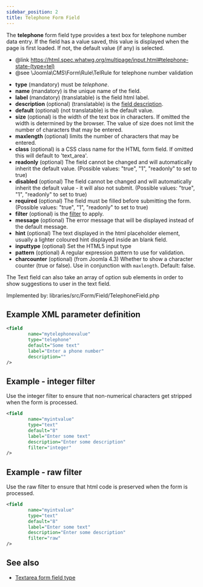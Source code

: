 ```yaml
---
sidebar_position: 2
title: Telephone Form Field
---
```


The **telephone** form field type provides a text box for telephone number data entry. If the field has a value saved, this value is displayed when the page is first loaded. If not, the default value (if any) is selected. 

* @link   https://html.spec.whatwg.org/multipage/input.html#telephone-state-(type=tel)
* @see    \Joomla\CMS\Form\Rule\TelRule for telephone number validation

- **type** (mandatory) must be *telephone*.
- **name** (mandatory) is the unique name of the field.
- **label** (mandatory) (translatable) is the field html label.
- **description** (optional) (translatable) is the [field description](../standard-form-field-attributes.md#description).
- **default** (optional) (not translatable) is the default value.
- **size** (optional) is the width of the text box in characters. If omitted the width is determined by the browser. The value of size does not limit the number of characters that may be entered.
- **maxlength** (optional) limits the number of characters that may be entered.
- **class** (optional) is a CSS class name for the HTML form field. If omitted this will default to 'text_area'.
- **readonly** (optional) The field cannot be changed and will automatically inherit the default value. (Possible values: "true", "1", "readonly" to set to true)
- **disabled** (optional) The field cannot be changed and will automatically inherit the default value - it will also not submit. (Possible values: "true", "1", "readonly" to set to true)
- **required** (optional) The field must be filled before submitting the form. (Possible values: "true", "1", "readonly" to set to true)
- **filter** (optional) is the [filter](../standard-form-field-attributes.md#filter) to apply.
- **message** (optional) The error message that will be displayed instead of the default message.
- **hint** (optional) The text displayed in the html placeholder element, usually a lighter coloured hint displayed inside an blank field.
- **inputtype** (optional) Set the HTML5 input type
- **pattern** (optional) A regular expression pattern to use for validation.
- **charcounter** (optional) (from Joomla 4.3) Whether to show a character counter (true or false). Use in conjunction with `maxlength`. Default: false.

The Text field can also take an array of option sub elements in order to show suggestions to user in the text field.

Implemented by: libraries/src/Form/Field/TelephoneField.php

## Example XML parameter definition

```xml
<field
        name="mytelephonevalue" 
        type="telephone" 
        default="Some text" 
        label="Enter a phone number" 
        description=""
/>
```

## Example - integer filter

Use the integer filter to ensure that non-numerical characters get stripped when the form is processed.

```xml
<field 
        name="myintvalue" 
        type="text" 
        default="8" 
        label="Enter some text" 
        description="Enter some description" 
        filter="integer" 
/>
```

## Example - raw filter

Use the raw filter to ensure that html code is preserved when the form is processed.

```xml
<field
        name="myintvalue"
        type="text"
        default="8"
        label="Enter some text"
        description="Enter some description"
        filter="raw"
/>
```

## See also
* [Textarea form field type](./textarea.md)